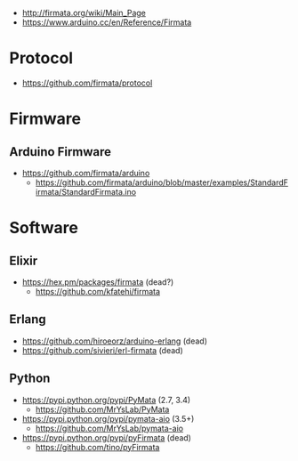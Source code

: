 * http://firmata.org/wiki/Main_Page
* https://www.arduino.cc/en/Reference/Firmata

# Protocol

* https://github.com/firmata/protocol

# Firmware

## Arduino Firmware

* https://github.com/firmata/arduino
  * https://github.com/firmata/arduino/blob/master/examples/StandardFirmata/StandardFirmata.ino

# Software

## Elixir

* https://hex.pm/packages/firmata (dead?)
  * https://github.com/kfatehi/firmata

## Erlang

* https://github.com/hiroeorz/arduino-erlang (dead)
* https://github.com/sivieri/erl-firmata (dead)

## Python

* https://pypi.python.org/pypi/PyMata (2.7, 3.4)
  * https://github.com/MrYsLab/PyMata
* https://pypi.python.org/pypi/pymata-aio (3.5+)
  * https://github.com/MrYsLab/pymata-aio
* https://pypi.python.org/pypi/pyFirmata (dead)
  * https://github.com/tino/pyFirmata
